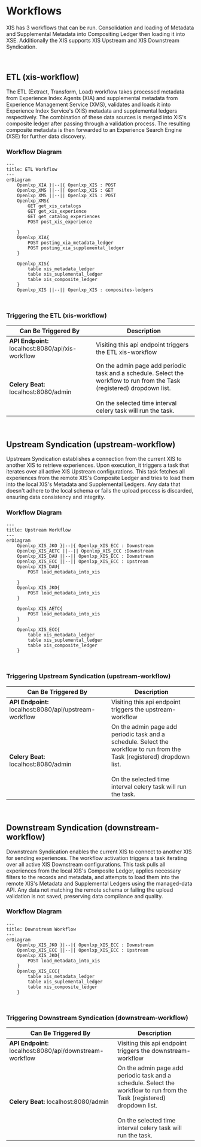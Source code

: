 # Workflows

XIS has 3 workflows that can be run. Consolidation and loading of Metadata and Supplemental Metadata into Compositing Ledger then loading it into XSE. Additionally the XIS supports XIS Upstream and XIS Downstream Syndication.

</br>

## ETL (xis-workflow)



The ETL (Extract, Transform, Load) workflow takes processed metadata from Experience Index Agents (XIA) and supplemental metadata from Experience Management Service (XMS), validates and loads it into Experience Index Service's (XIS) metadata and supplemental ledgers respectively. The combination of these data sources is merged into XIS's composite ledger after passing through a validation process. The resulting composite metadata is then forwarded to an Experience Search Engine (XSE) for further data discovery.

### Workflow Diagram

```mermaid
---
title: ETL Workflow
---
erDiagram
    Openlxp_XIA }|--|{ Openlxp_XIS : POST
    Openlxp_XMS ||--|| Openlxp_XIS : GET
    Openlxp_XMS ||--|| Openlxp_XIS : POST
    Openlxp_XMS{
        GET get_xis_catalogs
        GET get_xis_experience
        GET get_catalog_experiences
        POST post_xis_experience 

    }
    Openlxp_XIA{
        POST posting_xia_metadata_ledger
        POST posting_xia_supplemental_ledger
    }

    Openlxp_XIS{
        table xis_metadata_ledger
        table xis_suplemental_ledger
        table xis_composite_ledger
    }
    Openlxp_XIS ||--|| Openlxp_XIS : composites-ledgers
    
    
```

### Triggering the ETL (xis-workflow)

|Can Be Triggered By | Description |
 |----------------|----------------------------------|
 |**API Endpoint:** localhost:8080/api/xis-workflow | Visiting this api endpoint triggers the ETL xis-workflow |
 |**Celery Beat:** localhost:8080/admin | On the admin page add periodic task and a schedule. Select the workflow to run from the Task (registered) dropdown list. </br> </br>  On the selected time interval celery task will run the task.|

</br>

## Upstream Syndication (upstream-workflow)

Upstream Syndication establishes a connection from the current XIS to another XIS to retrieve experiences. Upon execution, it triggers a task that iterates over all active XIS Upstream configurations. This task fetches all experiences from the remote XIS's Composite Ledger and tries to load them into the local XIS's Metadata and Supplemental Ledgers. Any data that doesn't adhere to the local schema or fails the upload process is discarded, ensuring data consistency and integrity.

### Workflow Diagram


```mermaid
---
title: Upstream Workflow
---
erDiagram
    Openlxp_XIS_JKO }|--|{ Openlxp_XIS_ECC : Downstream
    Openlxp_XIS_AETC ||--|| Openlxp_XIS_ECC :Downstream
    Openlxp_XIS_DAU ||--|| Openlxp_XIS_ECC : Downstream
    Openlxp_XIS_ECC ||--|| Openlxp_XIS_ECC : Upstream
    Openlxp_XIS_DAU{
        POST load_metadata_into_xis 

    }
    Openlxp_XIS_JKO{
        POST load_metadata_into_xis
    }

    Openlxp_XIS_AETC{
        POST load_metadata_into_xis
    }

    Openlxp_XIS_ECC{
        table xis_metadata_ledger
        table xis_suplemental_ledger
        table xis_composite_ledger
    }
    
    
```

### Triggering Upstream Syndication (upstream-workflow)

|Can Be Triggered By | Description |
 |----------------|----------------------------------|
 |**API Endpoint:** localhost:8080/api/upstream-workflow | Visiting this api endpoint triggers the upstream-workflow |
 |**Celery Beat:** localhost:8080/admin | On the admin page add periodic task and a schedule. Select the workflow to run from the Task (registered) dropdown list. </br> </br>  On the selected time interval celery task will run the task.|

</br>

## Downstream Syndication (downstream-workflow)
Downstream Syndication enables the current XIS to connect to another XIS for sending experiences. The workflow activation triggers a task iterating over all active XIS Downstream configurations. This task pulls all experiences from the local XIS's Composite Ledger, applies necessary filters to the records and metadata, and attempts to load them into the remote XIS's Metadata and Supplemental Ledgers using the managed-data API. Any data not matching the remote schema or failing the upload validation is not saved, preserving data compliance and quality.

### Workflow Diagram

```mermaid
---
title: Downstream Workflow
---
erDiagram
    Openlxp_XIS_JKO }|--|{ Openlxp_XIS_ECC : Downstream
    Openlxp_XIS_ECC ||--|| Openlxp_XIS_ECC : Upstream
    Openlxp_XIS_JKO{
        POST load_metadata_into_xis
    }
    Openlxp_XIS_ECC{
        table xis_metadata_ledger
        table xis_suplemental_ledger
        table xis_composite_ledger
    }
    
    
```

### Triggering Downstream Syndication (downstream-workflow)

|Can Be Triggered By | Description |
 |----------------|----------------------------------|
 |**API Endpoint:** localhost:8080/api/downstream-workflow | Visiting this api endpoint triggers the downstream-workflow |
 |**Celery Beat:** localhost:8080/admin | On the admin page add periodic task and a schedule. Select the workflow to run from the Task (registered) dropdown list. </br> </br>  On the selected time interval celery task will run the task.|